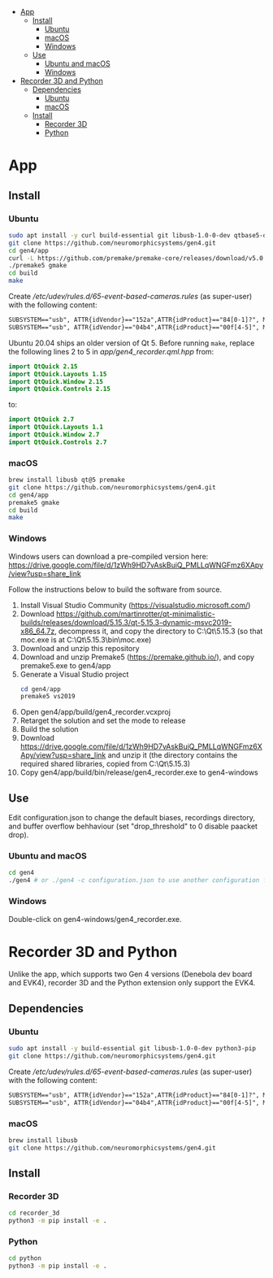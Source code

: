 - [App](#app)
    - [Install](#install)
        - [Ubuntu](#ubuntu)
        - [macOS](#macos)
        - [Windows](#windows)
    - [Use](#use)
        - [Ubuntu and macOS](#ubuntu-and-macos)
        - [Windows](#windows-1)
- [Recorder 3D and Python](#recorder-3d-and-python)
    - [Dependencies](#dependencies)
        - [Ubuntu](#ubuntu-1)
        - [macOS](#macos-1)
    - [Install](#install-1)
        - [Recorder 3D](#recorder-3d)
        - [Python](#python)

# App

## Install

### Ubuntu

```sh
sudo apt install -y curl build-essential git libusb-1.0-0-dev qtbase5-dev qtdeclarative5-dev qml-module-qtquick-controls qml-module-qtquick-controls2 qml-module-qttest
git clone https://github.com/neuromorphicsystems/gen4.git
cd gen4/app
curl -L https://github.com/premake/premake-core/releases/download/v5.0.0-beta2/premake-5.0.0-beta2-linux.tar.gz | tar xz
./premake5 gmake
cd build
make
```

Create _/etc/udev/rules.d/65-event-based-cameras.rules_ (as super-user) with the following content:

```txt
SUBSYSTEM=="usb", ATTR{idVendor}=="152a",ATTR{idProduct}=="84[0-1]?", MODE="0666"
SUBSYSTEM=="usb", ATTR{idVendor}=="04b4",ATTR{idProduct}=="00f[4-5]", MODE="0666"
```

Ubuntu 20.04 ships an older version of Qt 5. Before running `make`, replace the following lines 2 to 5 in *app/gen4_recorder.qml.hpp* from:

```qml
import QtQuick 2.15
import QtQuick.Layouts 1.15
import QtQuick.Window 2.15
import QtQuick.Controls 2.15
```

to:

```qml
import QtQuick 2.7
import QtQuick.Layouts 1.1
import QtQuick.Window 2.7
import QtQuick.Controls 2.7
```

### macOS

```sh
brew install libusb qt@5 premake
git clone https://github.com/neuromorphicsystems/gen4.git
cd gen4/app
premake5 gmake
cd build
make
```

### Windows

Windows users can download a pre-compiled version here: https://drive.google.com/file/d/1zWh9HD7vAskBuiQ_PMLLqWNGFmz6XApy/view?usp=share_link

Follow the instructions below to build the software from source.

1. Install Visual Studio Community (https://visualstudio.microsoft.com/)
2. Download https://github.com/martinrotter/qt-minimalistic-builds/releases/download/5.15.3/qt-5.15.3-dynamic-msvc2019-x86_64.7z, decompress it, and copy the directory to C:\Qt\5.15.3 (so that moc.exe is at C:\Qt\5.15.3\bin\moc.exe)
3. Download and unzip this repository
4. Download and unzip Premake5 (https://premake.github.io/), and copy premake5.exe to gen4/app
5. Generate a Visual Studio project
    ```powershell
    cd gen4/app
    premake5 vs2019
    ```
6. Open gen4/app/build/gen4_recorder.vcxproj
7. Retarget the solution and set the mode to release
8. Build the solution
9. Download https://drive.google.com/file/d/1zWh9HD7vAskBuiQ_PMLLqWNGFmz6XApy/view?usp=share_link and unzip it (the directory contains the required shared libraries, copied from C:\Qt\5.15.3)
10. Copy gen4/app/build/bin/release/gen4_recorder.exe to gen4-windows

## Use

Edit configuration.json to change the default biases, recordings directory, and buffer overflow behhaviour (set "drop_threshold" to 0 disable paacket drop).

### Ubuntu and macOS

```sh
cd gen4
./gen4 # or ./gen4 -c configuration.json to use another configuration file
```

### Windows

Double-click on gen4-windows/gen4_recorder.exe.

# Recorder 3D and Python

Unlike the app, which supports two Gen 4 versions (Denebola dev board and EVK4), recorder 3D and the Python extension only support the EVK4.

## Dependencies

### Ubuntu

```sh
sudo apt install -y build-essential git libusb-1.0-0-dev python3-pip
git clone https://github.com/neuromorphicsystems/gen4.git
```

Create _/etc/udev/rules.d/65-event-based-cameras.rules_ (as super-user) with the following content:

```txt
SUBSYSTEM=="usb", ATTR{idVendor}=="152a",ATTR{idProduct}=="84[0-1]?", MODE="0666"
SUBSYSTEM=="usb", ATTR{idVendor}=="04b4",ATTR{idProduct}=="00f[4-5]", MODE="0666"
```

### macOS

```sh
brew install libusb
git clone https://github.com/neuromorphicsystems/gen4.git
```

## Install

### Recorder 3D

```sh
cd recorder_3d
python3 -m pip install -e .
```

### Python

```sh
cd python
python3 -m pip install -e .
```
